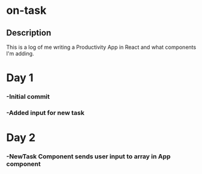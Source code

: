 # on-task

## Description
This is a log of me writing a Productivity App in React and what components I'm adding.

# Day 1
### -Initial commit
### -Added input for new task

# Day 2
### -NewTask Component sends user input to array in App component